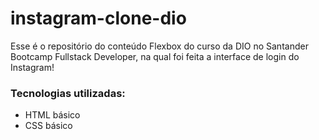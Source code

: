 # instagram-clone-dio
Esse é o repositório do conteúdo Flexbox do curso da DIO no Santander Bootcamp Fullstack Developer, na qual foi feita a interface de login do Instagram!

### Tecnologias utilizadas:

* HTML básico
* CSS básico
